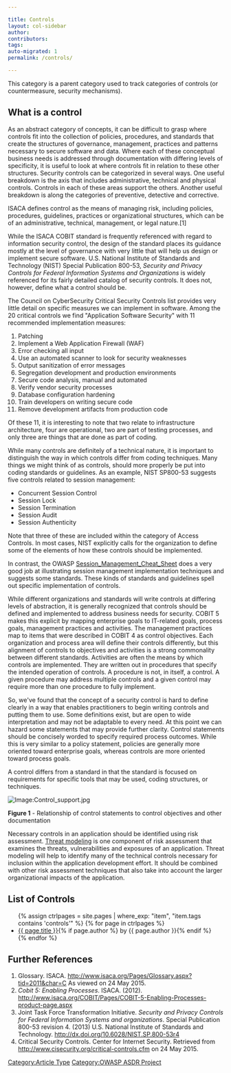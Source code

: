 ```yaml
---

title: Controls
layout: col-sidebar
author:
contributors:
tags:
auto-migrated: 1
permalink: /controls/

---
```


This category is a parent category used to track categories of controls
(or countermeasure, security mechanisms).

## What is a control

As an abstract category of concepts, it can be difficult to grasp where
controls fit into the collection of policies, procedures, and standards
that create the structures of governance, management, practices and
patterns necessary to secure software and data. Where each of these
conceptual business needs is addressed through documentation with
differing levels of specificity, it is useful to look at where controls
fit in relation to these other structures. Security controls can be
categorized in several ways. One useful breakdown is the axis that
includes administrative, technical and physical controls. Controls in
each of these areas support the others. Another useful breakdown is
along the categories of preventive, detective and corrective.

ISACA defines control as the means of managing risk, including policies,
procedures, guidelines, practices or organizational structures, which
can be of an administrative, technical, management, or legal
nature.\[1\]

While the ISACA COBIT standard is frequently referenced with regard to
information security control, the design of the standard places its
guidance mostly at the level of governance with very little that will
help us design or implement secure software. U.S. National Institute of
Standards and Technology (NIST) Special Publication 800-53, *Security
and Privacy Controls for Federal Information Systems and Organizations*
is widely referenced for its fairly detailed catalog of security
controls. It does not, however, define what a control should be.

The Council on CyberSecurity Critical Security Controls list provides
very little detail on specific measures we can implement in software.
Among the 20 critical controls we find "Application Software Security"
with 11 recommended implementation measures:

1.  Patching
2.  Implement a Web Application Firewall (WAF)
3.  Error checking all input
4.  Use an automated scanner to look for security weaknesses
5.  Output sanitization of error messages
6.  Segregation development and production environments
7.  Secure code analysis, manual and automated
8.  Verify vendor security processes
9.  Database configuration hardening
10. Train developers on writing secure code
11. Remove development artifacts from production code

Of these 11, it is interesting to note that two relate to infrastructure
architecture, four are operational, two are part of testing processes,
and only three are things that are done as part of coding.

While many controls are definitely of a technical nature, it is
important to distinguish the way in which controls differ from coding
techniques. Many things we might think of as controls, should more
properly be put into coding standards or guidelines. As an example, NIST
SP800-53 suggests five controls related to session management:

  - Concurrent Session Control
  - Session Lock
  - Session Termination
  - Session Audit
  - Session Authenticity

Note that three of these are included within the category of Access
Controls. In most cases, NIST explicitly calls for the organization to
define some of the elements of how these controls should be implemented.

In contrast, the OWASP
[Session_Management_Cheat_Sheet](/www-project-cheat-sheets/cheatsheets/Session_Management_Cheat_Sheet)
does a very good job at illustrating session management implementation
techniques and suggests some standards. These kinds of standards and
guidelines spell out specific implementation of controls.

While different organizations and standards will write controls at
differing levels of abstraction, it is generally recognized that
controls should be defined and implemented to address business needs for
security. COBIT 5 makes this explicit by mapping enterprise goals to
IT-related goals, process goals, management practices and activities.
The management practices map to items that were described in COBIT 4 as
control objectives. Each organization and process area will define their
controls differently, but this alignment of controls to objectives and
activities is a strong commonality between different standards.
Activities are often the means by which controls are implemented. They
are written out in procedures that specify the intended operation of
controls. A procedure is not, in itself, a control. A given procedure
may address multiple controls and a given control may require more than
one procedure to fully implement.

So, we've found that the concept of a security control is hard to define
clearly in a way that enables practitioners to begin writing controls
and putting them to use. Some definitions exist, but are open to wide
interpretation and may not be adaptable to every need. At this point we
can hazard some statements that may provide further clarity. Control
statements should be concisely worded to specify required process
outcomes. While this is very similar to a policy statement, policies are
generally more oriented toward enterprise goals, whereas controls are
more oriented toward process goals.

A control differs from a standard in that the standard is focused on
requirements for specific tools that may be used, coding structures, or
techniques.

![Image:Control_support.jpg](Control_support.jpg
"Image:Control_support.jpg")

**Figure 1** - Relationship of control statements to control objectives
and other documentation

Necessary controls in an application should be identified using risk
assessment. [Threat modeling](Threat_modeling "wikilink") is one
component of risk assessment that examines the threats, vulnerabilities
and exposures of an application. Threat modeling will help to identify
many of the technical controls necessary for inclusion within the
application development effort. It should be combined with other risk
assessment techniques that also take into account the larger
organizational impacts of the application.

## List of Controls

<ul>
{% assign ctrlpages = site.pages | where_exp: "item", "item.tags contains 'controls'" %}
{% for page in ctrlpages %}
    <li><a href='/www-community{{ page.url }}'>{{ page.title }}</a>{% if page.author %} by {{ page.author }}{% endif %}</li>
{% endfor %}
</ul>

## Further References

1.  Glossary. ISACA.
    <http://www.isaca.org/Pages/Glossary.aspx?tid=2011&char=C> As viewed
    on 24 May 2015.
2.  *Cobit 5: Enabling Processes*. ISACA. (2012).
    <http://www.isaca.org/COBIT/Pages/COBIT-5-Enabling-Processes-product-page.aspx>
3.  Joint Task Force Transformation Initiative. *Security and Privacy
    Controls for Federal Information Systems and organizations*. Special
    Publication 800-53 revision 4. (2013) U.S. National Institute of
    Standards and Technology.
    <http://dx.doi.org/10.6028/NIST.SP.800-53r4>
4.  Critical Security Controls. Center for Internet Security. Retrieved
    from <http://www.cisecurity.org/critical-controls.cfm> on 24 May
    2015.

[Category:Article Type](Category:Article_Type "wikilink")
[Category:OWASP ASDR Project](Category:OWASP_ASDR_Project "wikilink")
